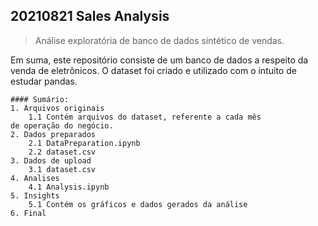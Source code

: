 ## **20210821 Sales Analysis**
> Análise exploratória de banco de dados sintético de vendas.

Em suma, este repositório consiste de um banco de dados a respeito da venda de eletrônicos. O dataset foi criado e utilizado com o intuito de estudar pandas.
    
    #### Sumário:
    1. Arquivos originais
	    1.1 Contém arquivos do dataset, referente a cada mês 			 de operação do negócio.
    2. Dados preparados
	    2.1 DataPreparation.ipynb
	    2.2 dataset.csv
    3. Dados de upload
	    3.1 dataset.csv
    4. Analises
	    4.1 Analysis.ipynb
    5. Insights
	    5.1 Contém os gráficos e dados gerados da análise
    6. Final